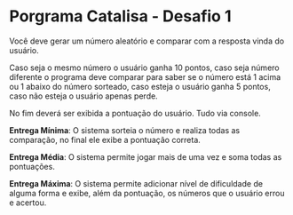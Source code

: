 # Porgrama Catalisa - Desafio 1

Você deve gerar um número aleatório e comparar com a resposta vinda do usuário.

Caso seja o mesmo número o usuário ganha 10 pontos, caso seja número diferente o programa deve comparar para saber se o número está 1 acima ou 1 abaixo do número sorteado, caso esteja o usuário ganha 5 pontos, caso não esteja o usuário apenas perde.

No fim deverá ser exibida a pontuação do usuário. Tudo via console. 

**Entrega Mínima**: O sistema sorteia o número e realiza todas as comparação, no final ele exibe a pontuação correta.

**Entrega Média**: O sistema permite jogar mais de uma vez e soma todas as pontuações.

**Entrega Máxima**: O sistema permite adicionar nível de dificuldade de alguma forma e exibe, além da pontuação, os números que o usuário errou e acertou.
